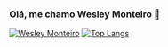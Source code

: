 ### Olá, me chamo Wesley Monteiro 👋

[![Wesley Monteiro](https://github-readme-stats.vercel.app/api?username=wmonteiro-s)](https://github.com/anuraghazra/github-readme-stats)
[![Top Langs](https://github-readme-stats.vercel.app/api/top-langs/?username=wmonteiro-s&layout=compact)](https://github.com/anuraghazra/github-readme-stats)
